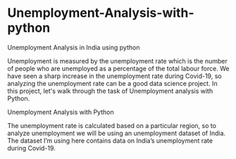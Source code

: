 # Unemployment-Analysis-with-python

Unemployment Analysis in India using python

Unemployment is measured by the unemployment rate which is the number of people who are unemployed as a percentage of the total labour force. We have seen a sharp increase in the unemployment rate during Covid-19, so analyzing the unemployment rate can be a good data science project. In this project, let's walk through the task of Unemployment analysis with Python.

Unemployment Analysis with Python

The unemployment rate is calculated based on a particular region, so to analyze unemployment we will be using an unemployment dataset of India. The dataset I’m using here contains data on India’s unemployment rate during Covid-19.

